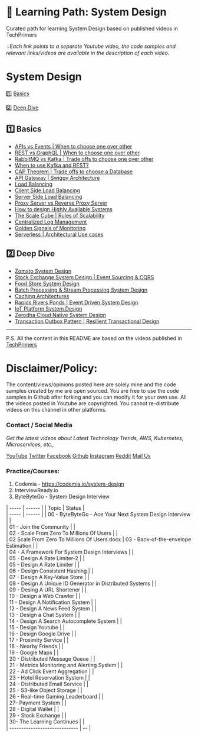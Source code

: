 # 📖 Learning Path: System Design
Curated path for learning System Design based on published videos in TechPrimers

_💡Each link points to a separate Youtube video, the code samples and relevant links/videos are available in the description of each video._

# System Design 
1️⃣ [Basics](#basics)

2️⃣ [Deep Dive](#deep-dive)

## 1️⃣ Basics
  - [APIs vs Events | When to choose one over other](https://youtu.be/3t7pMx35Reg)
  - [REST vs GraphQL | When to choose one over other](https://youtu.be/4akSaaEYJqs)
  - [RabbitMQ vs Kafka | Trade offs to choose one over other](https://youtu.be/GMmRtSFQ5Z0)
  - [When to use Kafka and REST?](https://youtu.be/13p483nnwHo)
  - [CAP Theorem | Trade offs to choose a Database](https://youtu.be/R_Fxz14tr2M)
  - [API Gateway | Swiggy Architecture](https://youtu.be/Wa_q8C6Qo68)
  - [Load Balancing](https://youtu.be/7LMaAVwZE2c)
  - [Client Side Load Balancing](https://youtu.be/-PbnWGddmcM)
  - [Server Side Load Balancing](https://youtu.be/z90Dcid2py4)
  - [Proxy Server vs Reverse Proxy Server](https://www.youtube.com/watch?v=4NanxFx5GBg)
  - [How to design Highly Available Systems](https://youtu.be/dhvGnqbx7zM)
  - [The Scale Cube | Rules of Scalability](https://youtu.be/8ZW3rl4LEtY)
  - [Centralized Log Management](https://youtu.be/4X0WLg05ASw)
  - [Golden Signals of Monitoring](https://youtu.be/yvk1foViNwQ)
  - [Serverless | Architectural Use cases](https://www.youtube.com/watch?v=43PhZC3WD8s)
  
## 2️⃣ Deep Dive
  - [Zomato System Design](https://youtu.be/a8RM2xCM9RY)
  - [Stock Exchange System Design | Event Sourcing & CQRS](https://youtu.be/E-7TBZxmkXE)
  - [Food Store System Design](https://youtu.be/bHelfhgSN2c)
  - [Batch Processing & Stream Processing System Design](https://youtu.be/A3Mvy8WMk04)
  - [Caching Architectures](https://youtu.be/0x-ZV_vP73k)
  - [Rapids Rivers Ponds | Event Driven System Design](https://youtu.be/St89bxUXneI)
  - [IoT Platform System Design](https://youtu.be/bdCdKdfDf7o)
  - [Zerodha Cloud Native System Design](https://www.youtube.com/watch?v=1TWRaH3aVHY)
  - [Transaction Outbox Pattern | Resilient Transactional Design](https://www.youtube.com/watch?v=M-Fhb8LzhPo)
 

---------------------------------------------------------------
P.S. All the content in this README are based on the videos published in [TechPrimers](https://www.youtube.com/TechPrimers)

Disclaimer/Policy:
==================
The content/views/opinions posted here are solely mine and the code samples created by me are open sourced. 
You are free to use the code samples in Github after forking and you can modify it for your own use.
All the videos posted in Youtube are copyrighted. You cannot re-distribute videos on this channel in other platforms.


### Contact / Social Media

*Get the latest videos about Latest Technology Trends, AWS, Kubernetes, Microservices, etc.,*

[YouTube](https://www.youtube.com/TechPrimers)
[Twitter](https://twitter.com/TechPrimers)
[Facebook](https://www.facebook.com/TechPrimers)
[Github](https://github.com/TechPrimers)
[Instagram](https://instagram.com/TechPrimers)
[Reddit](https://reddit.com/r/TechPrimers)
[Mail Us](mailto:info@techprimers.com)

### Practice/Courses:
1. Codemia - https://codemia.io/system-design
2. InterviewReady.io
3. ByteByteGo - System Design Interview

| ----- | ------ |
| Topic | Status |  
| ----- | ------ |
|  00 - ByteByteGo - Ace Your Next System Design Interview  |  |  
|  01 - Join the Community  |  |  
|  02 - Scale From Zero To Millions Of Users  |  |  
|  02 Scale From Zero To Millions Of Users.docx
|  03 - Back-of-the-envelope Estimation  |  |  
|  04 - A Framework For System Design Interviews  |  |  
|  05 - Design A Rate Limiter-2  |  |  
|  05 - Design A Rate Limiter  |  |  
|  06 - Design Consistent Hashing  |  |  
|  07 - Design A Key-Value Store  |  |  
|  08 - Design A Unique ID Generator in Distributed Systems  |  |  
|  09 - Desing A URL Shortener  |  |  
|  10 - Design a Web Crawler  |  |  
|  11 - Design A Notification System  |  |  
|  12 - Design A News Feed System  |  |  
|  13 - Design a Chat System  |  |  
|  14 - Design A Search Autocomplete System  |  |  
|  15 - Design Youtube  |  |  
|  16 - Design Google Drive  |  |  
|  17 - Proximity Service  |  |  
|  18 - Nearby Friends  |  |  
|  19 - Google Maps  |  |  
|  20 - Distributed Message Queue  |  |  
|  21 - Metrics Monitoring and Alerting System  |  |  
|  22 - Ad Click Event Aggregation  |  |  
|  23 - Hotel Reservation System  |  |  
|  24 - Distributed Email Service  |  |  
|  25 - S3-like Object Storage  |  |  
|  26 - Real-time Gaming Leaderboard  |  |  
|  27- Payment System  |  |  
|  28 - Digital Wallet  |  |  
|  29 - Stock Exchange  |  |  
|  30-  The Learning Continues  |  |  
| ----------------------------- | -- |

